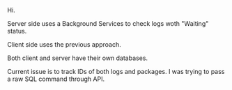 Hi.

Server side uses a Background Services to check logs woth "Waiting" status.

Client side uses the previous approach.

Both client and server have their own databases.

Current issue is to track IDs of both logs and packages. I was trying to pass a raw SQL command through API.
